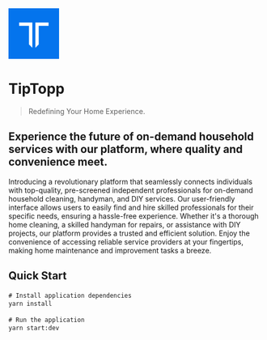 <img src="./apps/universal/assets/icon.png" alt="TipTopp Logo" width="100">

# TipTopp

> Redefining Your Home Experience.

## Experience the future of on-demand household services with our platform, where quality and convenience meet.

Introducing a revolutionary platform that seamlessly connects individuals with top-quality, pre-screened independent professionals for on-demand household cleaning, handyman, and DIY services. Our user-friendly interface allows users to easily find and hire skilled professionals for their specific needs, ensuring a hassle-free experience. Whether it's a thorough home cleaning, a skilled handyman for repairs, or assistance with DIY projects, our platform provides a trusted and efficient solution. Enjoy the convenience of accessing reliable service providers at your fingertips, making home maintenance and improvement tasks a breeze.

## Quick Start

```shell
# Install application dependencies
yarn install

# Run the application
yarn start:dev
```

